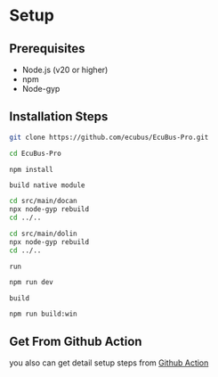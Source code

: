 # Setup

## Prerequisites

- Node.js (v20 or higher)
- npm
- Node-gyp

## Installation Steps

```bash
git clone https://github.com/ecubus/EcuBus-Pro.git
```

```bash
cd EcuBus-Pro
```

```bash
npm install
```

`build native module`
```bash
cd src/main/docan
npx node-gyp rebuild
cd ../..

cd src/main/dolin
npx node-gyp rebuild
cd ../.. 
```

`run`

```bash
npm run dev
```

`build`

```bash
npm run build:win
```


## Get From Github Action

you also can get detail setup steps from [Github Action](https://github.com/ecubus/EcuBus-Pro/tree/master/.github/workflows)